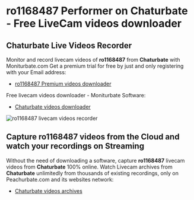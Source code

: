 # ro1168487 Performer on Chaturbate - Free LiveCam videos downloader

## Chaturbate Live Videos Recorder

Monitor and record livecam videos of **ro1168487** from **Chaturbate** with Moniturbate.com
Get a premium trial for free by just and only registering with your Email address:
* [ro1168487 Premium videos downloader](https://moniturbate.com/request-demo-licence-key.html)

Free livecam videos downloader - Moniturbate Software:
* [Chaturbate videos downloader](https://moniturbate.com/moniturbate-download-software.html)

![ro1168487 livecam videos recorder](https://peachurnet.com/templates/moniturbate-software.png)


## Capture ro1168487 videos from the Cloud and watch your recordings on Streaming

Without the need of downloading a software, capture **ro1168487** livecam videos from **Chaturbate** 100% online.
Watch Livecam archives from **Chaturbate** unlimitedly from thousands of existing recordings, only on Peachurbate.com and its websites network:
* [Chaturbate videos archives](https://peachurnet.com/)